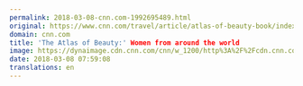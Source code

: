 ```yaml
---
permalink: 2018-03-08-cnn.com-1992695489.html
original: https://www.cnn.com/travel/article/atlas-of-beauty-book/index.html
domain: cnn.com
title: 'The Atlas of Beauty:' Women from around the world
image: https://dynaimage.cdn.cnn.com/cnn/w_1200/http%3A%2F%2Fcdn.cnn.com%2Fcnnnext%2Fdam%2Fassets%2F180306155904-01-atlasbeauty-tease-cut-restricted-super-tease.jpg
date: 2018-03-08 07:59:08
translations: en
---
```


